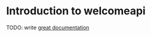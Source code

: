 # Introduction to welcomeapi

TODO: write [great documentation](http://jacobian.org/writing/what-to-write/)
